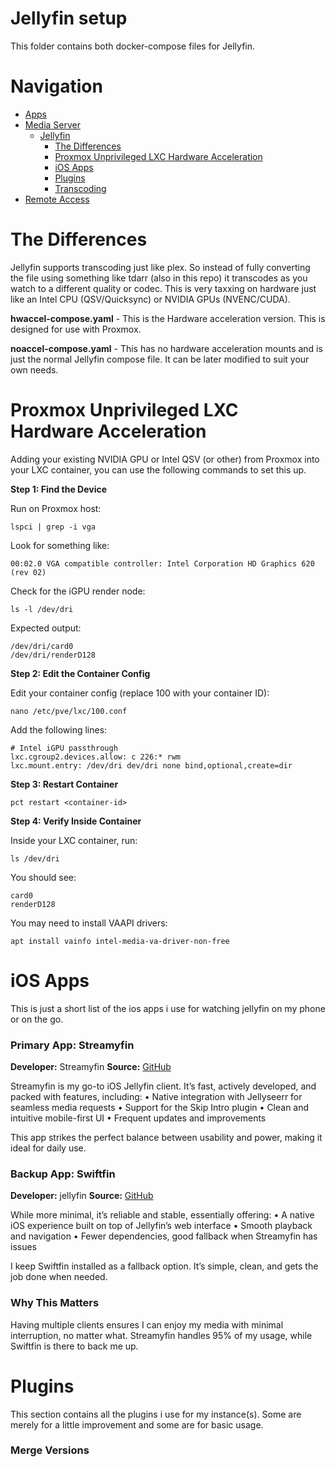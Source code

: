 # Jellyfin setup

This folder contains both docker-compose files for Jellyfin.

# Navigation
- [Apps](/apps/)
- [Media Server](/media/)
  - [Jellyfin](/media/jellyfin/)
    - [The Differences](#the-differences)
    - [Proxmox Unprivileged LXC Hardware Acceleration](#proxmox-unprivileged-lxc-hardware-acceleration)
    - [iOS Apps](#ios-apps)
    - [Plugins](#plugins)
    - [Transcoding](#transcoding)
- [Remote Access](/access/)

# The Differences
Jellyfin supports transcoding just like plex. So instead of fully converting the file using something like tdarr (also in this repo) it transcodes as you watch to a different quality or codec. This is very taxxing on hardware just like an Intel CPU (QSV/Quicksync) or NVIDIA GPUs (NVENC/CUDA).

**hwaccel-compose.yaml** - This is the Hardware acceleration version. This is designed for use with Proxmox.

**noaccel-compose.yaml** - This has no hardware acceleration mounts and is just the normal Jellyfin compose file. It can be later modified to suit your own needs.


# Proxmox Unprivileged LXC Hardware Acceleration

Adding your existing NVIDIA GPU or Intel QSV (or other) from Proxmox into your LXC container, you can use the following commands to set this up.

**Step 1: Find the Device**

Run on Proxmox host:
```
lspci | grep -i vga
```
Look for something like:
```
00:02.0 VGA compatible controller: Intel Corporation HD Graphics 620 (rev 02)
```
Check for the iGPU render node:
```
ls -l /dev/dri
```
Expected output:
```
/dev/dri/card0
/dev/dri/renderD128
```
**Step 2: Edit the Container Config**

Edit your container config (replace 100 with your container ID):
```
nano /etc/pve/lxc/100.conf
```
Add the following lines:
```
# Intel iGPU passthrough
lxc.cgroup2.devices.allow: c 226:* rwm
lxc.mount.entry: /dev/dri dev/dri none bind,optional,create=dir
```
**Step 3: Restart Container**
```
pct restart <container-id>
```
**Step 4: Verify Inside Container**

Inside your LXC container, run:
```
ls /dev/dri
```
You should see:
```
card0
renderD128
```

You may need to install VAAPI drivers:
```
apt install vainfo intel-media-va-driver-non-free
```

# iOS Apps

This is just a short list of the ios apps i use for watching jellyfin on my phone or on the go.


### Primary App: Streamyfin

**Developer:** Streamyfin
**Source:** [GitHub](https://github.com/streamyfin/streamyfin)

Streamyfin is my go-to iOS Jellyfin client. It’s fast, actively developed, and packed with features, including:
	•	Native integration with Jellyseerr for seamless media requests
	•	Support for the Skip Intro plugin
	•	Clean and intuitive mobile-first UI
	•	Frequent updates and improvements

This app strikes the perfect balance between usability and power, making it ideal for daily use.


### Backup App: Swiftfin

**Developer:** jellyfin
**Source:** [GitHub](https://github.com/jellyfin/Swiftfin)

While more minimal, it’s reliable and stable, essentially offering:
	•	A native iOS experience built on top of Jellyfin’s web interface
	•	Smooth playback and navigation
	•	Fewer dependencies, good fallback when Streamyfin has issues

I keep Swiftfin installed as a fallback option. It’s simple, clean, and gets the job done when needed.


### Why This Matters

Having multiple clients ensures I can enjoy my media with minimal interruption, no matter what. Streamyfin handles 95% of my usage, while Swiftfin is there to back me up.


# Plugins

This section contains all the plugins i use for my instance(s). Some are merely for a little improvement and some are for basic usage.

### Merge Versions
